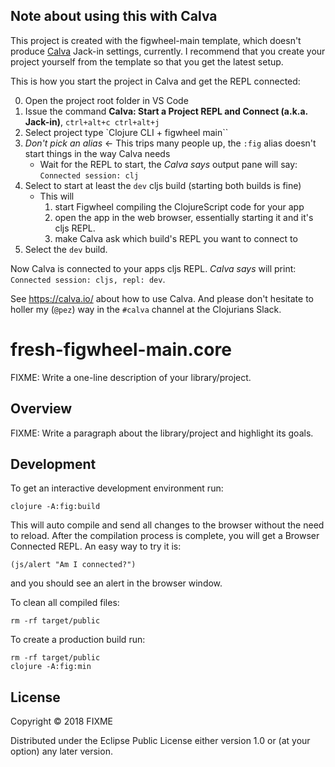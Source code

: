 ## Note about using this with Calva

This project is created with the figwheel-main template, which doesn't produce [Calva](https://calva.io/) Jack-in settings, currently. I recommend that you create your project yourself from the template so that you get the latest setup.

This is how you start the project in Calva and get the REPL connected:

0. Open the project root folder in VS Code
0. Issue the command **Calva: Start a Project REPL and Connect (a.k.a. Jack-in)**, `ctrl+alt+c ctrl+alt+j`
0. Select project type `Clojure CLI + figwheel main``
0. *Don't pick an alias* <- This trips many people up, the `:fig` alias doesn't start things in the way Calva needs
    * Wait for the REPL to start, the *Calva says* output pane will say: `Connected session: clj`
0. Select to start at least the `dev` cljs build (starting both builds is fine)
    * This will
        1. start Figwheel compiling the ClojureScript code for your app
        1. open the app in the web browser, essentially starting it and it's cljs REPL.
        1. make Calva ask which build's REPL you want to connect to
0. Select the `dev` build.

Now Calva is connected to your apps cljs REPL. *Calva says* will print: `Connected session: cljs, repl: dev`.

See https://calva.io/ about how to use Calva. And please don't hesitate to holler my (`@pez`) way in the `#calva` channel at the Clojurians Slack.

# fresh-figwheel-main.core

FIXME: Write a one-line description of your library/project.

## Overview

FIXME: Write a paragraph about the library/project and highlight its goals.

## Development

To get an interactive development environment run:

    clojure -A:fig:build

This will auto compile and send all changes to the browser without the
need to reload. After the compilation process is complete, you will
get a Browser Connected REPL. An easy way to try it is:

    (js/alert "Am I connected?")

and you should see an alert in the browser window.

To clean all compiled files:

    rm -rf target/public

To create a production build run:

	rm -rf target/public
	clojure -A:fig:min


## License

Copyright © 2018 FIXME

Distributed under the Eclipse Public License either version 1.0 or (at your option) any later version.
